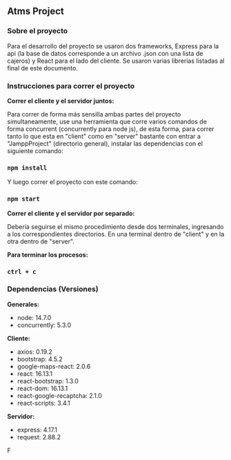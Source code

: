 ## Atms Project

### Sobre el proyecto
Para el desarrollo del proyecto se usaron dos frameworks, Express para la api (la base de datos corresponde a un archivo .json con una lista de cajeros) y React para el lado del cliente. Se usaron varias librerias listadas al final de este documento.

### Instrucciones para correr el proyecto
**Correr el cliente y el servidor juntos:**

Para correr de forma más sensilla ambas partes del proyecto simultaneamente, use una herramienta que corre varios comandos de forma concurrent (concurrently para node js), de esta forma, para correr tanto lo que esta en "client" como en "server" bastante con entrar a "JamppProject" (directorio general), instalar las dependencias con el siguiente comando:

### `npm install`

Y luego correr el proyecto con este comando:

### `npm start`


**Correr el cliente y el servidor por separado:**

Debería seguirse el mismo procedimiento desde dos terminales, ingresando a los correspondientes directorios. En una terminal dentro de "client" y en la otra dentro de "server".

**Para terminar los procesos:**
### `ctrl + c`


### Dependencias (Versiones)
**Generales:**

- node: 14.7.0
- concurrently: 5.3.0

**Cliente:**

- axios: 0.19.2
- bootstrap: 4.5.2
- google-maps-react: 2.0.6
- react: 16.13.1
- react-bootstrap: 1.3.0
- react-dom: 16.13.1
- react-google-recaptcha: 2.1.0
- react-scripts: 3.4.1

**Servidor:**

- express: 4.17.1
- request: 2.88.2

F
